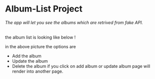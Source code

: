 # Album-List Project
###### The app will let you see the albums which are retrived from fake API.
the album list is looking like below
!

in the above picture the options are 
+ Add the album
+ Update the album
+ Delete the album
if you click on add album or update album page will render into another page.
